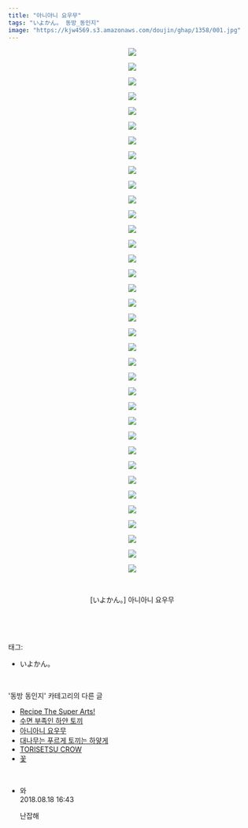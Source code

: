 ```yaml
---
title: "아니아니 요우무"
tags: "いよかん。 동방_동인지"
image: "https://kjw4569.s3.amazonaws.com/doujin/ghap/1358/001.jpg"
---
```

<div class="article">
<p style="text-align: center; clear: none; float: none;"><img src="{{ site.imgserver3 }}/ghap/1358/001.jpg"/></p>
<p style="text-align: center; clear: none; float: none;"><img src="{{ site.imgserver3 }}/ghap/1358/002.jpg"/></p>
<p style="text-align: center; clear: none; float: none;"><img src="{{ site.imgserver3 }}/ghap/1358/003.jpg"/></p>
<p style="text-align: center; clear: none; float: none;"><img src="{{ site.imgserver3 }}/ghap/1358/004.jpg"/></p>
<p style="text-align: center; clear: none; float: none;"><img src="{{ site.imgserver3 }}/ghap/1358/005.jpg"/></p>
<p style="text-align: center; clear: none; float: none;"><img src="{{ site.imgserver3 }}/ghap/1358/006.jpg"/></p>
<p style="text-align: center; clear: none; float: none;"><img src="{{ site.imgserver3 }}/ghap/1358/007.jpg"/></p>
<p style="text-align: center; clear: none; float: none;"><img src="{{ site.imgserver3 }}/ghap/1358/008.jpg"/></p>
<p style="text-align: center; clear: none; float: none;"><img src="{{ site.imgserver3 }}/ghap/1358/009.jpg"/></p>
<p style="text-align: center; clear: none; float: none;"><img src="{{ site.imgserver3 }}/ghap/1358/010.jpg"/></p>
<p style="text-align: center; clear: none; float: none;"><img src="{{ site.imgserver3 }}/ghap/1358/011.jpg"/></p>
<p style="text-align: center; clear: none; float: none;"><img src="{{ site.imgserver3 }}/ghap/1358/012.jpg"/></p>
<p style="text-align: center; clear: none; float: none;"><img src="{{ site.imgserver3 }}/ghap/1358/013.jpg"/></p>
<p style="text-align: center; clear: none; float: none;"><img src="{{ site.imgserver3 }}/ghap/1358/014.jpg"/></p>
<p style="text-align: center; clear: none; float: none;"><img src="{{ site.imgserver3 }}/ghap/1358/015.jpg"/></p>
<p style="text-align: center; clear: none; float: none;"><img src="{{ site.imgserver3 }}/ghap/1358/016.jpg"/></p>
<p style="text-align: center; clear: none; float: none;"><img src="{{ site.imgserver3 }}/ghap/1358/017.jpg"/></p>
<p style="text-align: center; clear: none; float: none;"><img src="{{ site.imgserver3 }}/ghap/1358/018.jpg"/></p>
<p style="text-align: center; clear: none; float: none;"><img src="{{ site.imgserver3 }}/ghap/1358/019.jpg"/></p>
<p style="text-align: center; clear: none; float: none;"><img src="{{ site.imgserver3 }}/ghap/1358/020.jpg"/></p>
<p style="text-align: center; clear: none; float: none;"><img src="{{ site.imgserver3 }}/ghap/1358/021.jpg"/></p>
<p style="text-align: center; clear: none; float: none;"><img src="{{ site.imgserver3 }}/ghap/1358/022.jpg"/></p>
<p style="text-align: center; clear: none; float: none;"><img src="{{ site.imgserver3 }}/ghap/1358/023.jpg"/></p>
<p style="text-align: center; clear: none; float: none;"><img src="{{ site.imgserver3 }}/ghap/1358/024.jpg"/></p>
<p style="text-align: center; clear: none; float: none;"><img src="{{ site.imgserver3 }}/ghap/1358/025.jpg"/></p>
<p style="text-align: center; clear: none; float: none;"><img src="{{ site.imgserver3 }}/ghap/1358/026.jpg"/></p>
<p style="text-align: center; clear: none; float: none;"><img src="{{ site.imgserver3 }}/ghap/1358/027.jpg"/></p>
<p style="text-align: center; clear: none; float: none;"><img src="{{ site.imgserver3 }}/ghap/1358/028.jpg"/></p>
<p style="text-align: center; clear: none; float: none;"><img src="{{ site.imgserver3 }}/ghap/1358/029.jpg"/></p>
<p style="text-align: center; clear: none; float: none;"><img src="{{ site.imgserver3 }}/ghap/1358/030.jpg"/></p>
<p style="text-align: center; clear: none; float: none;"><img src="{{ site.imgserver3 }}/ghap/1358/031.jpg"/></p>
<p style="text-align: center; clear: none; float: none;"><img src="{{ site.imgserver3 }}/ghap/1358/032.jpg"/></p>
<p style="text-align: center; clear: none; float: none;"><img src="{{ site.imgserver3 }}/ghap/1358/033.jpg"/></p>
<p style="text-align: center; clear: none; float: none;"><img src="{{ site.imgserver3 }}/ghap/1358/034.jpg"/></p>
<p style="text-align: center; clear: none; float: none;"><img src="{{ site.imgserver3 }}/ghap/1358/035.jpg"/></p>
<p style="text-align: center; clear: none; float: none;"><img src="{{ site.imgserver3 }}/ghap/1358/036.jpg"/></p>
<p style="text-align: center; clear: none; float: none;"><br/></p>
<p style="text-align: center; clear: none; float: none;">[いよかん。] 아니아니 요우무</p>
<p><br/></p>
</div><br/>
<div class="tagTrail">
<p>태그: </p>
<ul>
<li>いよかん。</li>
</ul>
</div><br/>
<div class="another">
<p>'동방 동인지' 카테고리의 다른 글</p>
<ul>
<li><a href="/ghap_1360">Recipe The Super Arts!</a></li>
<li><a href="/ghap_1359">수면 부족인 하얀 토끼</a></li>
<li><a href="/ghap_1358">아니아니 요우무</a></li>
<li><a href="/ghap_1357">대나무는 푸르게 토끼는 하얗게</a></li>
<li><a href="/ghap_1356">TORISETSU CROW</a></li>
<li><a href="/ghap_1355">꽃</a></li>
</ul>
</div><br/>
<div class="cb_module cb_fluid">
<div class="cb_wrt cb_profile">
<div class="comment">
<ul>
<li class="cb_thumb_off" id="comment15311523">
<div class="cb_comment_area">
<div class="cb_info_area">
<div class="cb_section">
<span class="cb_nick_name">와</span>
</div>
<div class="cb_section">
<span class="cb_date">2018.08.18 16:43 </span>
</div>
</div>
<div class="cb_dsc_comment">
<p class="cb_dsc">
											난잡해
										</p>
</div>
</div></li>
</ul>
</div>
</div><!-- commentList close -->
</div><br/>
